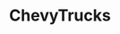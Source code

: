 ---
title: ChevyTrucks
crosslinks:
- Trucks
- plastidip
- Chevy
- AskEngineers
- classictrucks
- Hounds
- AutoDetailing
- slammedtrucks
- livven
---